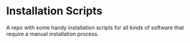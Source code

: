 # Installation Scripts

A repo with some handy installation scripts for all kinds of software that require a manual installation process.
